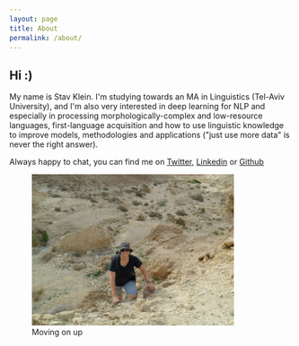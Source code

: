 ```yaml
---
layout: page
title: About
permalink: /about/
---
```


## Hi :)
My name is Stav Klein. 
I'm studying towards an MA in Linguistics (Tel-Aviv University), and I'm also very interested in deep learning for NLP and especially in processing morphologically-complex and low-resource languages, first-language acquisition and how to use linguistic knowledge to improve models, methodologies and applications ("just use more data" is never the right answer).

Always happy to chat, you can find me on <a href="https://twitter.com/stavkl" target="_blank">Twitter</a>, <a href="https://www.linkedin.com/in/stav-klein-105736135/" target="_blank">Linkedin</a> or <a href="https://github.com/stavkl" target="_blank">Github</a>


<figure class="image"><img src="https://github.com/stavkl/linguistics-for-nlp/raw/master/images/moving-on-up.jpg" width="85%" alt=""><figcaption>Moving on up </figcaption></figure>
